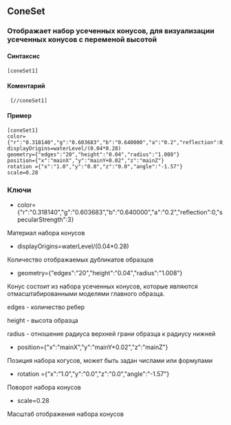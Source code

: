 ## ConeSet

### Отображает набор усеченных конусов, для визуализации усеченных конусов с переменой высотой

#### Cинтаксис

    [coneSet1]
    
    
#### Коментарий

     [//coneSet1]
   
#### Пример

    [coneSet1]
    color={"r":"0.318140","g":"0.603683","b":"0.640000","a":"0.2","reflection":0,"specularStrength":3}
    displayOrigins=waterLevel/(0.04*0.28)
    geometry={"edges":"20","height":"0.04","radius":"1.008"}
    position={"x":"mainX","y":"mainY+0.02","z":"mainZ"}
    rotation ={"x":"1.0","y":"0.0","z":"0.0","angle":"-1.57"}
    scale=0.28




### Ключи

* color={"r":"0.318140","g":"0.603683","b":"0.640000","a":"0.2","reflection":0,"specularStrength":3}

Материал набора конусов

* displayOrigins=waterLevel/(0.04*0.28)

Количество отображаемых дубликатов образцов

* geometry={"edges":"20","height":"0.04","radius":"1.008"}

Конус состоит из набора усеченных конусов, которые являются отмасштабированными моделями 
главного образца.

edges - количество ребер

height - высота образца

radius - отношение радиуса верхней грани образца к радиусу нижней

* position={"x":"mainX","y":"mainY+0.02","z":"mainZ"}

Позиция набора когусов, может быть задан числами или формулами

* rotation ={"x":"1.0","y":"0.0","z":"0.0","angle":"-1.57"}

Поворот набора конусов

* scale=0.28

Масштаб отображения набора конусов
